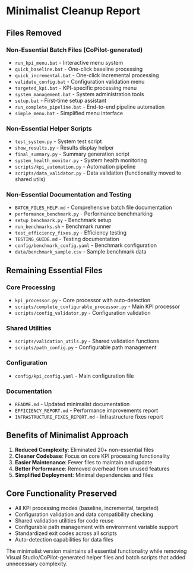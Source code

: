 # Minimalist Cleanup Report

## Files Removed

### Non-Essential Batch Files (CoPilot-generated)
- `run_kpi_menu.bat` - Interactive menu system
- `quick_baseline.bat` - One-click baseline processing
- `quick_incremental.bat` - One-click incremental processing
- `validate_config.bat` - Configuration validation menu
- `targeted_kpi.bat` - KPI-specific processing menu
- `system_management.bat` - System administration tools
- `setup.bat` - First-time setup assistant
- `run_complete_pipeline.bat` - End-to-end pipeline automation
- `simple_menu.bat` - Simplified menu interface

### Non-Essential Helper Scripts
- `test_system.py` - System test script
- `show_results.py` - Results display helper
- `final_summary.py` - Summary generation script
- `system_health_monitor.py` - System health monitoring
- `scripts/kpi_automation.py` - Automation pipeline
- `scripts/data_validator.py` - Data validation (functionality moved to shared utils)

### Non-Essential Documentation and Testing
- `BATCH_FILES_HELP.md` - Comprehensive batch file documentation
- `performance_benchmark.py` - Performance benchmarking
- `setup_benchmark.py` - Benchmark setup
- `run_benchmarks.sh` - Benchmark runner
- `test_efficiency_fixes.py` - Efficiency testing
- `TESTING_GUIDE.md` - Testing documentation
- `config/benchmark_config.yaml` - Benchmark configuration
- `data/benchmark_sample.csv` - Sample benchmark data

## Remaining Essential Files

### Core Processing
- `kpi_processor.py` - Core processor with auto-detection
- `scripts/complete_configurable_processor.py` - Main KPI processor
- `scripts/config_validator.py` - Configuration validation

### Shared Utilities
- `scripts/validation_utils.py` - Shared validation functions
- `scripts/path_config.py` - Configurable path management

### Configuration
- `config/kpi_config.yaml` - Main configuration file

### Documentation
- `README.md` - Updated minimalist documentation
- `EFFICIENCY_REPORT.md` - Performance improvements report
- `INFRASTRUCTURE_FIXES_REPORT.md` - Infrastructure fixes report

## Benefits of Minimalist Approach

1. **Reduced Complexity**: Eliminated 20+ non-essential files
2. **Cleaner Codebase**: Focus on core KPI processing functionality
3. **Easier Maintenance**: Fewer files to maintain and update
4. **Better Performance**: Removed overhead from unused features
5. **Simplified Deployment**: Minimal dependencies and files

## Core Functionality Preserved

- All KPI processing modes (baseline, incremental, targeted)
- Configuration validation and data compatibility checking
- Shared validation utilities for code reuse
- Configurable path management with environment variable support
- Standardized exit codes across all scripts
- Auto-detection capabilities for data files

The minimalist version maintains all essential functionality while removing Visual Studio/CoPilot-generated helper files and batch scripts that added unnecessary complexity.
